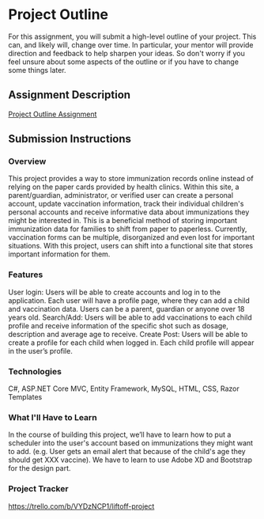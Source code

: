 # Project Outline
For this assignment, you will submit a high-level outline of your project. This can, and likely will, change over time. In particular, your mentor will provide direction and feedback to help sharpen your ideas. So don't worry if you feel unsure about some aspects of the outline or if you have to change some things later.

## Assignment Description
[Project Outline Assignment](https://education.launchcode.org/liftoff/modules/assignments/project-outline)

## Submission Instructions

### Overview
This project provides a way to store immunization records online instead of relying on the paper cards provided by health clinics. Within this site, a parent/guardian, administrator, or verified user can create a personal account, update vaccination information, track their individual children's personal accounts and receive informative data about immunizations they might be interested in. This is a beneficial method of storing important immunization data for families to shift from paper to paperless. Currently, vaccination forms can be multiple, disorganized and even lost for important situations. With this project, users can shift into a functional site that stores important information for them.

### Features
User login: Users will be able to create accounts and log in to the application. Each user will have a profile page, where they can add a child and vaccination data. Users can be a parent, guardian or anyone over 18 years old. 
Search/Add: Users will be able to add vaccinations to each child profile and receive information of the specific shot such as dosage, description and average age to receive.
Create Post: Users will be able to create a profile for each child when logged in. Each child profile will appear in the user’s profile.

### Technologies
C#, ASP.NET Core MVC, Entity Framework, MySQL, HTML, CSS, Razor Templates

### What I'll Have to Learn
In the course of building this project, we’ll have to learn how to put a scheduler into the user's account based on immunizations they might want to add. (e.g. User gets an email alert that because of the child's age they should get XXX vaccine). We have to learn to use Adobe XD and Bootstrap for the design part.

### Project Tracker
https://trello.com/b/VYDzNCP1/liftoff-project
